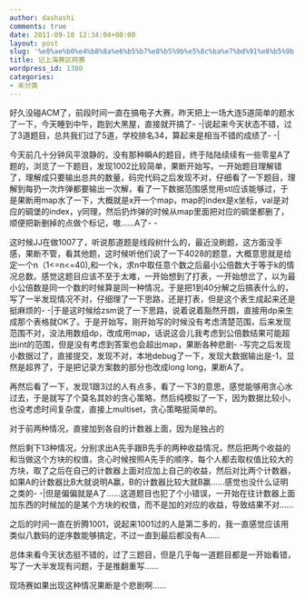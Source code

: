 ```yaml
---
author: dashashi
comments: true
date: 2011-09-10 12:34:04+00:00
layout: post
slug: '%e8%ae%b0%e4%b8%8a%e6%b5%b7%e8%b5%9b%e5%8c%ba%e7%bd%91%e8%b5%9b'
title: 记上海赛区网赛
wordpress_id: 1380
categories:
- 未分类
---
```


好久没碰ACM了，前段时间一直在搞电子大赛，昨天把上一场大连5道简单的题水了一下，今天睡到中午，跑到大黑屋，直接就开搞了- -|说起来今天状态不错，过了3道题目，总共我们过了5道，学校排名34，算起来是相当不错的成绩了- -|

今天前几十分钟风平浪静的，没有那种瞬A的题目，终于陆陆续续有一些零星A了题的，<!-- more -->浏览了一下题目，发现1002比较简单，果断开始写。一开始题目理解错了，理解成只要输出总共的数量，码完代码之后发现不对，仔细看了一下题目，理解到每扔一次炸弹都要输出一次解，看了一下数据范围感觉用stl应该能够过，于是果断用map水了一下，大概就是x开一个map，map的index是x坐标，val是对应的碉堡的index，y同理，然后扔炸弹的时候从map里面把对应的碉堡都删了，顺便把新删掉的点做个标记，嗷……A了- -

这时候JJ在做1007了，听说那道题是线段树什么的，最近没刷题，这方面没手感，果断不管，看其他题，这时候听他们说了一下4028的题意，大概意思就是给定一个n（1<=n<=40),和一个k，求n中取任意个数之后最小公倍数大于等于k的情况总数。感觉这题目应该不至于太难，一开始想到了打表，一开始想岔了，以为最小公倍数是同一个数的时候算是同一种情况，于是把1到40分解之后搞表什么的，写了一半发现情况不对，仔细理了一下思路，还是打表，但是这个表生成起来还是挺麻烦的- -|于是这时候给zsm说了一下思路，说着说着豁然开朗，直接用dp来生成那个表格就OK了。于是开始写，刚开始写的时候没有考虑清楚范围，后来发现范围不对，没法用数组dp，改成用map，话说这会儿我考虑到公倍数结果可能超出int的范围，但是没有考虑到答案也会超出map，果断各种悲剧- -写完之后发现小数据过了，直接提交，发现不对，本地debug了一下，发现大数据输出是-1，显然是超界了，于是把记录方案数的部分也改成long long，果断A了。

再然后看了一下，发现1跟3过的人有点多，看了一下3的意思，感觉能够用贪心水过去，于是就写了个莫名其妙的贪心策略，然后纯模拟了一下，因为数据比较小，也没考虑时间复杂度，直接上multiset，贪心策略挺简单的。

对于前两种情况，直接加到各自的计数器上面，因为是独占的

然后剩下13种情况，分别求出A先手跟B先手的两种收益情况，然后把两个收益的和当做这个方块的权值，贪心时候按照A先手的顺序，每个人都去取权值比较大的方块，取了之后在自己的计数器上面对应加上自己的收益，然后对比两个计数器，如果A的计数器比B大就说明A赢，B的计数器比较大就B赢……感觉也没什么证明之类的- -|但是偏偏就是A了……这道题目也犯了个小错误，一开始在往计数器上面加东西的时候加的是某个方块的权值，而不是加的对应的收益，导致结果不对……

之后的时间一直在折腾1001，说起来1001过的人是第二多的，我一直感觉应该用类似八数码的逆序数能够搞定，不过一直到最后都没有A……

总体来看今天状态挺不错的，过了三题目，但是几乎每一道题目都是一开始看错，写了一大半发现有问题，于是推翻重写……

现场赛如果出现这种情况果断是个悲剧啊……
